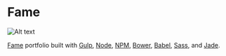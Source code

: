 # Fame

![Alt text](http://www.kolszewski.com/images/vendors_v2.png)

[Fame](http://itsfame.co) portfolio built with [Gulp](http://gulpjs.com/), [Node](https://nodejs.org/), [NPM](https://www.npmjs.com/), [Bower](http://bower.io/), [Babel](https://babeljs.io/), [Sass](http://sass-lang.com/), and [Jade](http://jade-lang.com/).

